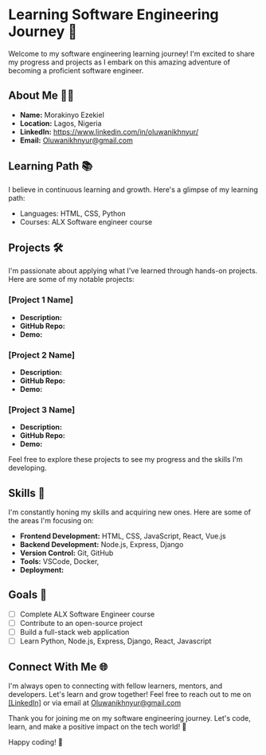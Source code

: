 # Learning Software Engineering Journey 🚀

Welcome to my software engineering learning journey! I'm excited to share my progress and projects as I embark on this amazing adventure of becoming a proficient software engineer.

## About Me 🙋‍♂️

- **Name:** Morakinyo Ezekiel
- **Location:** Lagos, Nigeria
- **LinkedIn:** https://www.linkedin.com/in/oluwanikhnyur/
- **Email:** Oluwanikhnyur@gmail.com

## Learning Path 📚

I believe in continuous learning and growth. Here's a glimpse of my learning path:
- Languages: HTML, CSS, Python
- Courses: ALX Software engineer course

## Projects 🛠️

I'm passionate about applying what I've learned through hands-on projects. Here are some of my notable projects:

### [Project 1 Name]

- **Description:**
- **GitHub Repo:** 
- **Demo:**

### [Project 2 Name]

- **Description:** 
- **GitHub Repo:** 
- **Demo:**

### [Project 3 Name]

- **Description:** 
- **GitHub Repo:** 
- **Demo:** 

Feel free to explore these projects to see my progress and the skills I'm developing.

## Skills 🧰

I'm constantly honing my skills and acquiring new ones. Here are some of the areas I'm focusing on:

- **Frontend Development:** HTML, CSS, JavaScript, React, Vue.js
- **Backend Development:** Node.js, Express, Django
- **Version Control:** Git, GitHub
- **Tools:** VSCode, Docker,
- **Deployment:**

## Goals 🎯

- [ ] Complete ALX Software Engineer course
- [ ] Contribute to an open-source project
- [ ] Build a full-stack web application
- [ ] Learn Python, Node.js, Express, Django, React, Javascript

## Connect With Me 🌐

I'm always open to connecting with fellow learners, mentors, and developers. Let's learn and grow together! Feel free to reach out to me on [[LinkedIn]](https://www.linkedin.com/in/oluwanikhnyur/) or via email at Oluwanikhnyur@gmail.com

Thank you for joining me on my software engineering journey. Let's code, learn, and make a positive impact on the tech world! 🌟

Happy coding! 🚀
